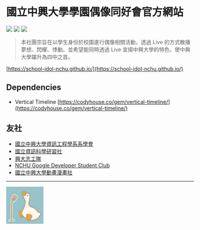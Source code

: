 # 國立中興大學學園偶像同好會官方網站

![](https://img.shields.io/github/license/school-idol-nchu/school-idol-nchu.github.io?style=flat-square) ![](https://img.shields.io/github/last-commit/school-idol-nchu/school-idol-nchu.github.io?color=yellow&style=flat-square) ![](https://img.shields.io/github/languages/top/school-idol-nchu/school-idol-nchu.github.io?style=flat-square) 

> 本社團宗旨在以學生身份於校園進行偶像相關活動，透過 Live 的方式散播夢想、閃耀、悸動。並希望能同時透過 Live 宣揚中興大學的特色，使中興大學躍升為四中之首。

[https://school-idol-nchu.github.io/](https://school-idol-nchu.github.io/)

## Dependencies

+ Vertical Timeline [https://codyhouse.co/gem/vertical-timeline/](https://codyhouse.co/gem/vertical-timeline/)

## 友社

+ [國立中興大學資訊工程學系系學會](https://www.facebook.com/NCHU.CSESA)
+ [國立資訊科學研習社](https://www.facebook.com/it.nchu)
+ [興大志工隊](https://www.facebook.com/NCHUVolunteerTeam)
+ [NCHU Google Developer Student Club](https://www.facebook.com/GDSCNCHU)
+ [國立中興大學動畫漫畫社](https://www.facebook.com/GuoLiZhongXingDaXueDongHuaManHuaShe)

---

<img src="./img/logo.png" style="width:100px">
